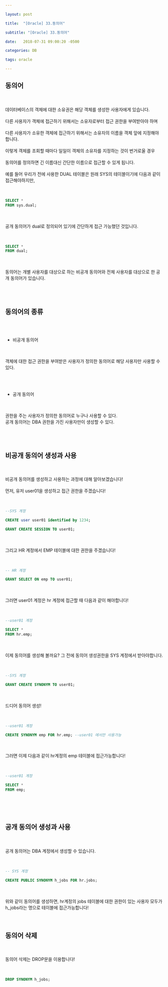 ```yaml
---

layout: post

title:  "[Oracle] 33.동의어"

subtitle: "[Oracle] 33.동의어"

date:   2018-07-31 09:00:20 -0500

categories: DB

tags: oracle

---
```



## 동의어

<br>
<br>
데이터베이스의 객체에 대한 소유권은 해당 객체를 생성한 사용자에게 있습니다.
<br>
<br>
다른 사용자가 객체에 접근하기 위해서는 소유자로부터 접근 권한을 부여받아야 하며 
<br>
<br>
다른 사용자가 소유한 객체에 접근하기 위해서는 소유자의 이름을 객체 앞에 지정해야 합니다.
<br>
<br>
이렇게 객체를 조회할 때마다 일일이 객체의 소유자를 지정하는 것이 번거로울 경우 
<br>
<br>
동의어를 정의하면 긴 이름대신 간단한 이름으로 접근할 수 있게 됩니다. 
<br>
<br>
예를 들어 우리가 전에 사용한 DUAL 테이블은 원래 SYS의 테이블이기에 다음과 같이 접근해야하지만,
<br>
<br>
<br>

```sql
SELECT *
FROM sys.dual;
```

<br>
<br>
공개 동의어가 dual로 정의되어 있기에 간단하게 접근 가능했던 것입니다.
<br>
<br>
<br>

```sql
SELECT *
FROM dual;
```

<br>
<br>
동의어는 개별 사용자를 대상으로 하는 비공개 동의어와 전체 사용자를 대상으로 한 공개 동의어가 있습니다. 
<br>
<br>
<br>
<br>

## 동의어의 종류

<br>
<br>

- 비공개 동의어

<br>
<br>
객체에 대한 접근 권한을 부여받은 사용자가 정의한 동의어로 해당 사용자만 사용할 수 있다.
<br>
<br>
<br>
<br>

- 공개 동의어

<br>
<br>
권한을 주는 사용자가 정의한 동의어로 누구나 사용할 수 있다.
<br>
공개 동의어는 DBA 권한을 가진 사용자만이 생성할 수 있다.

<br>
<br>
<br>
<br>

## 비공개 동의어 생성과 사용

<br>
<br>
비공개 동의어를 생성하고 사용하는 과정에 대해 알아보겠습니다!
<br>
<br>
먼저, 유저 user01을 생성하고 접근 권한을 주겠습니다!
<br>
<br>
<br>

```sql
--SYS 계정

CREATE user user01 identified by 1234;

GRANT CREATE SESSION TO user01;
```

<br>
<br>
그리고 HR 계정에서 EMP 테이블에 대한 권한을 주겠습니다!
<br>
<br>
<br>

```sql
-- HR 계정

GRANT SELECT ON emp TO user01;
```

<br>
<br>
그러면 user01 계정은 hr 계정에 접근할 때 다음과 같이 해야합니다!
<br>
<br>
<br>

```sql
--user01 계정

SELECT *
FROM hr.emp;
```

<br>
<br>
이제 동의어를 생성해 볼까요? 그 전에 동의어 생성권한을 SYS 계정에서 받아야합니다.
<br>
<br>
<br>

```sql
--SYS 계정

GRANT CREATE SYNONYM TO user01;
```

<br>
<br>
드디어 동의어 생성!
<br>
<br>
<br>

```sql
--user01 계정

CREATE SYNONYM emp FOR hr.emp; --user01 에서만 사용가능
```

<br>
<br>
그러면 이제 다음과 같이 hr계정의 emp 테이블에 접근가능합니다!
<br>
<br>
<br>

```sql
--user01 계정

SELECT *
FROM emp;
```

<br>
<br>
<br>

## 공개 동의어 생성과 사용

<br>
<br>
공개 동의어는 DBA 계정에서 생성할 수 있습니다.
<br>
<br>
<br>

```sql
-- SYS 계정

CREATE PUBLIC SYNONYM h_jobs FOR hr.jobs;
```

<br>
<br>
위와 같이 동의어를 생성하면, hr계정의 jobs 테이블에 대한 권한이 있는 사용자 모두가 h_jobs라는 명으로 테이블에 접근가능합니다!
<br>
<br>
<br>

## 동의어 삭제

<br>
<br>
동의어 삭제는 DROP문을 이용합니다!
<br>
<br>
<br>

```sql
DROP SYNONYM h_jobs;
```

